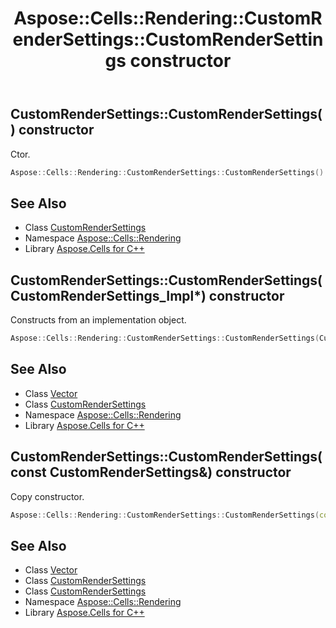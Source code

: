 ﻿---
title: Aspose::Cells::Rendering::CustomRenderSettings::CustomRenderSettings constructor
linktitle: CustomRenderSettings
second_title: Aspose.Cells for C++ API Reference
description: 'Aspose::Cells::Rendering::CustomRenderSettings::CustomRenderSettings constructor. Ctor in C++.'
type: docs
weight: 100
url: /cpp/aspose.cells.rendering/customrendersettings/customrendersettings/
---
## CustomRenderSettings::CustomRenderSettings() constructor


Ctor.

```cpp
Aspose::Cells::Rendering::CustomRenderSettings::CustomRenderSettings()
```

## See Also

* Class [CustomRenderSettings](../)
* Namespace [Aspose::Cells::Rendering](../../)
* Library [Aspose.Cells for C++](../../../)
## CustomRenderSettings::CustomRenderSettings(CustomRenderSettings_Impl*) constructor


Constructs from an implementation object.

```cpp
Aspose::Cells::Rendering::CustomRenderSettings::CustomRenderSettings(CustomRenderSettings_Impl *impl)
```

## See Also

* Class [Vector](../../../aspose.cells/vector/)
* Class [CustomRenderSettings](../)
* Namespace [Aspose::Cells::Rendering](../../)
* Library [Aspose.Cells for C++](../../../)
## CustomRenderSettings::CustomRenderSettings(const CustomRenderSettings\&) constructor


Copy constructor.

```cpp
Aspose::Cells::Rendering::CustomRenderSettings::CustomRenderSettings(const CustomRenderSettings &src)
```

## See Also

* Class [Vector](../../../aspose.cells/vector/)
* Class [CustomRenderSettings](../)
* Class [CustomRenderSettings](../)
* Namespace [Aspose::Cells::Rendering](../../)
* Library [Aspose.Cells for C++](../../../)

